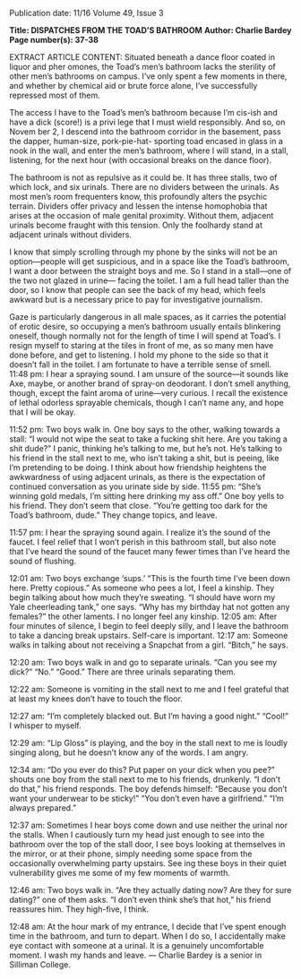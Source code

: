 Publication date: 11/16
Volume 49, Issue 3

**Title: DISPATCHES FROM THE TOAD’S BATHROOM**
**Author: Charlie Bardey**
**Page number(s): 37-38**

EXTRACT ARTICLE CONTENT:
Situated beneath a dance floor coated in liquor and pher­
omones, the Toad’s men’s bathroom lacks the sterility of 
other men’s bathrooms on campus. I’ve only spent a few 
moments in there, and whether by chemical aid or brute 
force alone, I’ve successfully repressed most of them.


The access I have to the Toad’s men’s bathroom 
because I’m cis-ish and have a dick (score!) is a privi­
lege that I must wield responsibly. And so, on Novem­
ber 2, I descend into the bathroom corridor in the 
basement, pass the dapper, human-size, pork-pie-hat-
sporting toad encased in glass in a nook in the wall, and 
enter the men’s bathroom, where I will stand, in a stall, 
listening, for the next hour (with occasional breaks on 
the dance floor).


The bathroom is not as repulsive as it could be. It 
has three stalls, two of which lock, and six urinals. 
There are no dividers between the urinals. As most 
men’s room frequenters know, this profoundly alters 
the psychic terrain. Dividers offer privacy and lessen 
the intense homophobia that arises at the occasion of 
male genital proximity. Without them, adjacent urinals 
become fraught with this tension. Only the foolhardy 
stand at adjacent urinals without dividers. 


I know that simply scrolling through my phone 
by the sinks will not be an option—people will get 
suspicious, and in a space like the Toad’s bathroom, 
I want a door between the straight boys and me. So I 
stand in a stall—one of the two not glazed in urine—
facing the toilet. I am a full head taller than the door, 
so I know that people can see the back of my head, 
which feels awkward but is a necessary price to pay for 
investigative journalism.


Gaze is particularly dangerous in all male spaces, as 
it carries the potential of erotic desire, so occupying 
a men’s bathroom usually entails blinkering oneself, 
though normally not for the length of time I will spend 
at Toad’s. I resign myself to staring at the tiles in front 
of me, as so many men have done before, and get to 
listening. I hold my phone to the side so that it doesn’t 
fall in the toilet. I am fortunate to have a terrible sense 
of smell. 
11:48 pm: I hear a spraying sound. I am unsure of the 
source—it sounds like Axe, maybe, or another brand 
of spray-on deodorant. I don’t smell anything, though, 
except the faint aroma of urine—very curious. I recall the 
existence of lethal odorless sprayable chemicals, though I 
can’t name any, and hope that I will be okay.


11:52 pm: Two boys walk in. One boy says to the other, 
walking towards a stall: “I would not wipe the seat to take 
a fucking shit here. Are you taking a shit dude?” I panic, 
thinking he’s talking to me, but he’s not. He’s talking to 
his friend in the stall next to me, who isn’t taking a shit, 
but is peeing, like I’m pretending to be doing. I think 
about how friendship heightens the awkwardness of using 
adjacent urinals, as there is the expectation of continued 
conversation as you urinate side by side. 
11:55 pm: “She’s winning gold medals, I’m sitting here 
drinking my ass off.” One boy yells to his friend. They 
don’t seem that close.  “You’re getting too dark for the 
Toad’s bathroom, dude.” They change topics, and leave.


11:57 pm: I hear the spraying sound again. I realize it’s the 
sound of the faucet. I feel relief that I won’t perish in this 
bathroom stall, but also note that I’ve heard the sound of 
the faucet many fewer times than I’ve heard the sound 
of flushing.


12:01 am: Two boys exchange ‘sups.’ “This is the fourth 
time I’ve been down here. Pretty copious.” As someone 
who pees a lot, I feel a kinship. They begin talking about 
how much they’re sweating. “I should have worn my Yale 
cheerleading tank,” one says. “Why has my birthday hat 
not gotten any females?” the other laments. I no longer 
feel any kinship. 
12:05 am: After four minutes of silence, I begin to feel 
deeply silly, and I leave the bathroom to take a dancing 
break upstairs. Self-care is important. 
12:17 am: Someone walks in talking about not receiving a 
Snapchat from a girl. “Bitch,” he says. 


12:20 am: Two boys walk in and go to separate urinals. 
“Can you see my dick?” “No.” “Good.” There are three 
urinals separating them. 


12:22 am: Someone is vomiting in the stall next to me and 
I feel grateful that at least my knees don’t have to touch 
the floor. 


12:27 am: “I’m completely blacked out. But I’m having a 
good night.” “Cool!” I whisper to myself.  


12:29 am: “Lip Gloss” is playing, and the boy in the stall 
next to me is loudly singing along, but he doesn’t know 
any of the words. I am angry.


12:34 am: “Do you ever do this? Put paper on your dick 
when you pee?” shouts one boy from the stall next to 
me to his friends, drunkenly. “I don’t do that,” his friend 
responds. The boy defends himself: “Because you don’t 
want your underwear to be sticky!” “You don’t even have a 
girlfriend.” “I’m always prepared.”


12:37 am: Sometimes I hear boys come down and use 
neither the urinal nor the stalls. When I cautiously turn 
my head just enough to see into the bathroom over the 
top of the stall door, I see boys looking at themselves in 
the mirror, or at their phone, simply needing some space 
from the occasionally overwhelming party upstairs. See­
ing these boys in their quiet vulnerability gives me some 
of my few moments of warmth. 


12:46 am: Two boys walk in. “Are they actually dating 
now? Are they for sure dating?” one of them asks. “I don’t 
even think she’s that hot,” his friend reassures him. They 
high-five, I think. 


12:48 am: At the hour mark of my entrance, I decide that 
I’ve spent enough time in the bathroom, and turn to 
depart. When I do so, I accidentally make eye contact 
with someone at a urinal. It is a genuinely uncomfortable 
moment. I wash my hands and leave. 
— Charlie Bardey is a senior 
in Silliman College.